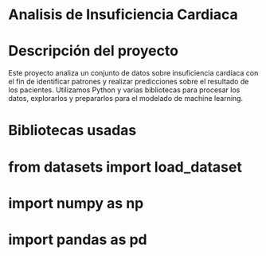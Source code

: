 # Analisis de Insuficiencia Cardiaca

# Descripción del proyecto

Este proyecto analiza un conjunto de datos sobre insuficiencia cardíaca con el fin de identificar patrones y realizar predicciones sobre el resultado de los pacientes. Utilizamos Python y varias bibliotecas para procesar los datos, explorarlos y prepararlos para el modelado de machine learning.

# Bibliotecas usadas

# from datasets import load_dataset

# import numpy as np

# import pandas as pd
